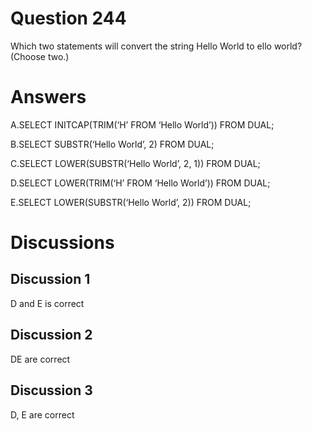 # Question 244
Which two statements will convert the string Hello World to ello world? (Choose two.)

# Answers
A.SELECT INITCAP(TRIM(‘H’ FROM ‘Hello World’)) FROM DUAL;

B.SELECT SUBSTR(‘Hello World’, 2) FROM DUAL;

C.SELECT LOWER(SUBSTR(‘Hello World’, 2, 1)) FROM DUAL;

D.SELECT LOWER(TRIM(‘H’ FROM ‘Hello World’)) FROM DUAL;

E.SELECT LOWER(SUBSTR(‘Hello World’, 2)) FROM DUAL;

# Discussions
## Discussion 1
D and E is correct

## Discussion 2
DE are correct

## Discussion 3
D, E are correct

